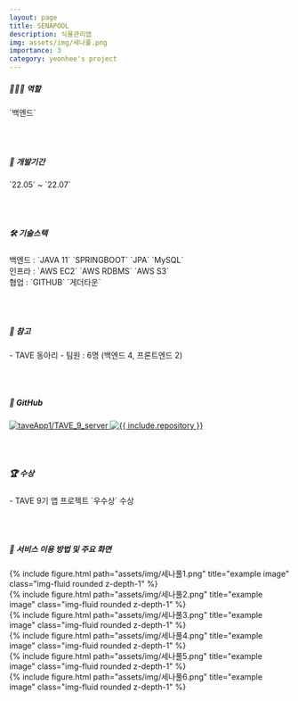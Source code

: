 ```yaml
---
layout: page
title: SENAPOOL
description: 식물관리앱
img: assets/img/세나풀.png
importance: 3
category: yeonhee's project
---
```



<h5>👩🏻‍💻 역할 </h5> `백엔드` 

<br/><br/>
<h5>📅 개발기간 </h5> `22.05` ~  `22.07`

<br/><br/>
<h5>🛠 기술스택 </h5> 
백엔드 : `JAVA 11` `SPRINGBOOT` `JPA` `MySQL` <br/>
인프라 : `AWS EC2` `AWS RDBMS` `AWS S3` <br/>
협업 : `GITHUB` `게더타운` 

<br/><br/>
<h5>📢 참고 </h5> 
- TAVE 동아리
- 팀원 : 6명 (백엔드 4, 프론트엔드 2)

<br/><br/>
<h5>📌 GitHub</h5>
<div class="row">
<div class="repo p-2 text-center">
  <a href="https://github.com/taveApp1/TAVE_9_server">
    <img class="repo-img-light w-100" alt="taveApp1/TAVE_9_server" src="https://github-readme-stats.vercel.app/api/pin/?username=taveApp1&repo=TAVE_9_server&theme={{ site.repo_theme_light }}&show_owner=true">
    <img class="repo-img-dark w-100" alt="{{ include.repository }}" src="https://github-readme-stats.vercel.app/api/pin/?username=taveApp1&repo=TAVE_9_server&theme={{ site.repo_theme_dark }}&show_owner=true">
  </a>
  </div>
</div>

<br/><br/>
<h5>🏆 수상</h5>
- TAVE 9기 앱 프로젝트 `우수상` 수상

<br/><br/>
<h5>📌 서비스 이용 방법 및 주요 화면</h5>
<div class="row">
    <div class="col-sm mt-3 mt-md-0">
        {% include figure.html path="assets/img/세나풀1.png" title="example image" class="img-fluid rounded z-depth-1" %}
    </div>
    <div class="col-sm mt-3 mt-md-0">
        {% include figure.html path="assets/img/세나풀2.png" title="example image" class="img-fluid rounded z-depth-1" %}
    </div>
    <div class="col-sm mt-3 mt-md-0">
        {% include figure.html path="assets/img/세나풀3.png" title="example image" class="img-fluid rounded z-depth-1" %}
    </div>
</div>

<div class="row">
    <div class="col-sm mt-3 mt-md-0">
        {% include figure.html path="assets/img/세나풀4.png" title="example image" class="img-fluid rounded z-depth-1" %}
    </div>
    <div class="col-sm mt-3 mt-md-0">
        {% include figure.html path="assets/img/세나풀5.png" title="example image" class="img-fluid rounded z-depth-1" %}
    </div>
    <div class="col-sm mt-3 mt-md-0">
        {% include figure.html path="assets/img/세나풀6.png" title="example image" class="img-fluid rounded z-depth-1" %}
    </div>
</div>

